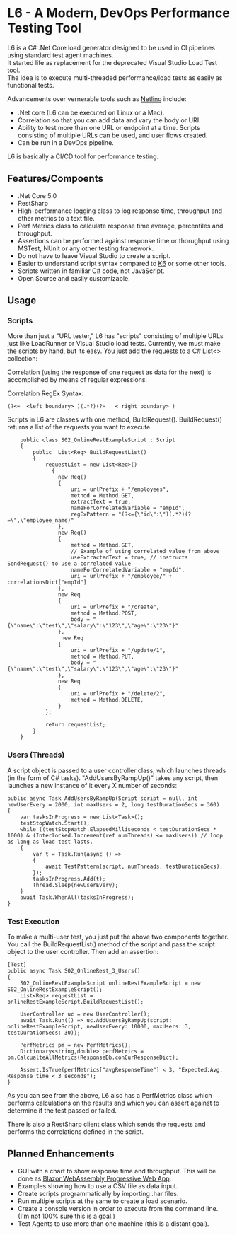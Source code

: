 # L6 - A Modern, DevOps Performance Testing Tool
L6 is a C# .Net Core load generator designed to be used in CI pipelines using standard test agent machines.  
It started life as replacement for the deprecated Visual Studio Load Test tool.  
The idea is to execute multi-threaded performance/load tests as easily as functional tests.  

Advancements over vernerable tools such as [Netling](https://github.com/hallatore/Netling) include:
- .Net core (L6 can be executed on Linux or a Mac).
- Correlation so that you can add data and vary the body or URI.
- Ability to test more than one URL or endpoint at a time. Scripts consisting of multiple URLs can be used, and user flows created.
- Can be run in a DevOps pipeline.  

L6 is basically a CI/CD tool for performance testing. 

## Features/Compoents
- .Net Core 5.0
- RestSharp 
- High-performance logging class to log response time, throughput and other metrics to a text file.
- Perf Metrics class to calculate response time average, percentiles and throughput.
- Assertions can be performed against response time or thorughput using MSTest, NUnit or any other testing framework.
- Do not have to leave Visual Studio to create a script. 
- Easier to understand script syntax compared to [K6](https://medium.com/swlh/beginners-guide-to-load-testing-with-k6-ff155885b6db) or some other tools. 
- Scripts written in familiar C# code, not JavaScript.
- Open Source and easily customizable.

## Usage
### Scripts
More than just a "URL tester," L6 has "scripts" consisting of multiple URLs just like LoadRunner or Visual Studio load tests.
Currently, we must make the scripts by hand, but its easy. You just add the requests to a C# List<> collection:

Correlation (using the response of one request as data for the next) is accomplished by means of regular expressions.  

Correlation RegEx Syntax:  
```
(?<=  <left boundary> )(.*?)(?=   < right boundary> )
```

Scripts in L6 are classes with one method, BuildRequest(). BuildRequest() returns a list of the requests you want to execute.

```
    public class S02_OnlineRestExampleScript : Script
    {
        public  List<Req> BuildRequestList()
        {
            requestList = new List<Req>()
              {
                new Req()
                {
                    uri = urlPrefix + "/employees",
                    method = Method.GET,
                    extractText = true,
                    nameForCorrelatedVariable = "empId",           
                    regExPattern = "(?<={\"id\":\")(.*?)(?=\",\"employee_name)"
                },
                new Req()
                {
                    method = Method.GET,
                    // Example of using correlated value from above
                    useExtractedText = true, // instructs SendRequest() to use a correlated value
                    nameForCorrelatedVariable = "empId",
                    uri = urlPrefix + "/employee/" + correlationsDict["empId"]
                },
                new Req
                {
                    uri = urlPrefix + "/create",
                    method = Method.POST,
                    body = "{\"name\":\"test\",\"salary\":\"123\",\"age\":\"23\"}"
                },
                 new Req
                {
                    uri = urlPrefix + "/update/1",
                    method = Method.PUT,
                    body = "{\"name\":\"test\",\"salary\":\"123\",\"age\":\"23\"}"
                },
                new Req
                {
                    uri = urlPrefix + "/delete/2",
                    method = Method.DELETE,
                }
            };

            return requestList;
        }
    }
```
### Users (Threads)
A script object is passed to a user controller class, which launches threads (in the form of C# tasks).
"AddUsersByRampUp()" takes any script, then launches a new instance of it every X number of seconds:

```
public async Task AddUsersByRampUp(Script script = null, int newUserEvery = 2000, int maxUsers = 2, long testDurationSecs = 360)
{
    var tasksInProgress = new List<Task>();
    testStopWatch.Start();
    while ((testStopWatch.ElapsedMilliseconds < testDurationSecs * 1000) & (Interlocked.Increment(ref numThreads) <= maxUsers)) // loop as long as load test lasts. 
    {
        var t = Task.Run(async () =>
        {
            await TestPattern(script, numThreads, testDurationSecs); 
        });
        tasksInProgress.Add(t);
        Thread.Sleep(newUserEvery);
    }
    await Task.WhenAll(tasksInProgress);
}
```
### Test Execution
To make a multi-user test, you just put the above two components together.
You call the BuildRequestList() method of the script and pass the script object to the user controller. Then add an assertion:

```
[Test]
public async Task S02_OnlineRest_3_Users()
{
    S02_OnlineRestExampleScript onlineRestExampleScript = new S02_OnlineRestExampleScript();
    List<Req> requestList = onlineRestExampleScript.BuildRequestList();

    UserController uc = new UserController();
    await Task.Run(() => uc.AddUsersByRampUp(script: onlineRestExampleScript, newUserEvery: 10000, maxUsers: 3, testDurationSecs: 30));

    PerfMetrics pm = new PerfMetrics();
    Dictionary<string,double> perfMetrics = pm.CalcualteAllMetrics(ResponseDb.conCurResponseDict);

    Assert.IsTrue(perfMetrics["avgResponseTime"] < 3, "Expected:Avg. Response time < 3 seconds");
}
```

As you can see from the above, L6 also has a PerfMetrics class which performs calculations on the results and which you can assert against to determine if the test passed or failed.

There is also a RestSharp client class which sends the requests and performs the correlations defined in the script.


## Planned Enhancements
- GUI with a chart to show response time and throughput. This will be done as [Blazor WebAssembly Progressive Web App](https://devblogs.microsoft.com/visualstudio/building-a-progressive-web-app-with-blazor).
- Examples showing how to use a CSV file as data input.
- Create scripts programmatically by importing .har files. 
- Run multiple scripts at the same to create a load scenario.
- Create a console version in order to execute from the command line. (I'm not 100% sure this is a goal.)
- Test Agents to use more than one machine (this is a distant goal).
